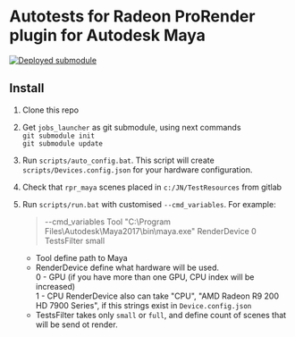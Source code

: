 # Autotests for Radeon ProRender plugin for Autodesk Maya
[![Deployed submodule](https://rpr.cis.luxoft.com/buildStatus/icon?job=Utils/jobs_launcher-Deploy&build=last&config=release-badge)](https://rpr.cis.luxoft.com/job/Utils/job/jobs_launcher-Deploy)

## Install
 1. Clone this repo
 2. Get `jobs_launcher` as git submodule, using next commands  
 `git submodule init`  
 `git submodule update`
 3. Run `scripts/auto_config.bat`. This script will create `scripts/Devices.config.json` for your hardware configuration.  
 4. Check that `rpr_maya` scenes placed in `c:/JN/TestResources` from gitlab
 5. Run `scripts/run.bat` with customised `--cmd_variables`. For example:  
 
     > --cmd_variables Tool "C:\Program Files\Autodesk\Maya2017\bin\maya.exe" RenderDevice 0 TestsFilter small  
     * Tool define path to Maya  
     * RenderDevice define what hardware will be used.  
         0 - GPU (if you have more than one GPU, CPU index will be increased)  
         1 - CPU
         RenderDevice also can take "CPU", "AMD Radeon R9 200  HD 7900 Series", if this strings exist in `Device.config.json`  
     * TestsFilter takes only `small` or `full`, and define count of scenes that will be send ot render.  
